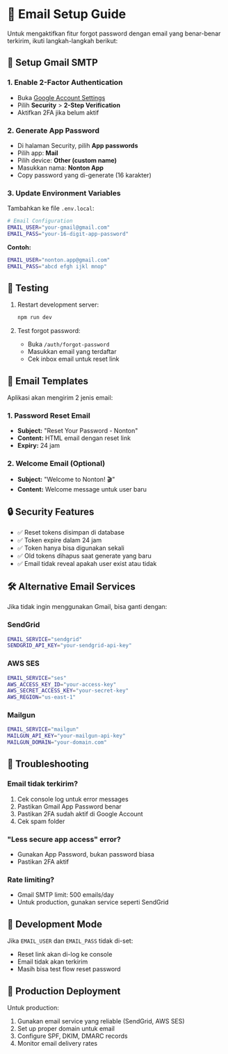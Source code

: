 # 📧 Email Setup Guide

Untuk mengaktifkan fitur forgot password dengan email yang benar-benar terkirim, ikuti langkah-langkah berikut:

## 🔧 Setup Gmail SMTP

### 1. Enable 2-Factor Authentication
- Buka [Google Account Settings](https://myaccount.google.com/)
- Pilih **Security** > **2-Step Verification**
- Aktifkan 2FA jika belum aktif

### 2. Generate App Password
- Di halaman Security, pilih **App passwords**
- Pilih app: **Mail**
- Pilih device: **Other (custom name)**
- Masukkan nama: **Nonton App**
- Copy password yang di-generate (16 karakter)

### 3. Update Environment Variables
Tambahkan ke file `.env.local`:

```bash
# Email Configuration
EMAIL_USER="your-gmail@gmail.com"
EMAIL_PASS="your-16-digit-app-password"
```

**Contoh:**
```bash
EMAIL_USER="nonton.app@gmail.com"
EMAIL_PASS="abcd efgh ijkl mnop"
```

## 🚀 Testing

1. Restart development server:
   ```bash
   npm run dev
   ```

2. Test forgot password:
   - Buka `/auth/forgot-password`
   - Masukkan email yang terdaftar
   - Cek inbox email untuk reset link

## 📧 Email Templates

Aplikasi akan mengirim 2 jenis email:

### 1. Password Reset Email
- **Subject:** "Reset Your Password - Nonton"
- **Content:** HTML email dengan reset link
- **Expiry:** 24 jam

### 2. Welcome Email (Optional)
- **Subject:** "Welcome to Nonton! 🎬"
- **Content:** Welcome message untuk user baru

## 🔒 Security Features

- ✅ Reset tokens disimpan di database
- ✅ Token expire dalam 24 jam
- ✅ Token hanya bisa digunakan sekali
- ✅ Old tokens dihapus saat generate yang baru
- ✅ Email tidak reveal apakah user exist atau tidak

## 🛠️ Alternative Email Services

Jika tidak ingin menggunakan Gmail, bisa ganti dengan:

### SendGrid
```bash
EMAIL_SERVICE="sendgrid"
SENDGRID_API_KEY="your-sendgrid-api-key"
```

### AWS SES
```bash
EMAIL_SERVICE="ses"
AWS_ACCESS_KEY_ID="your-access-key"
AWS_SECRET_ACCESS_KEY="your-secret-key"
AWS_REGION="us-east-1"
```

### Mailgun
```bash
EMAIL_SERVICE="mailgun"
MAILGUN_API_KEY="your-mailgun-api-key"
MAILGUN_DOMAIN="your-domain.com"
```

## 🐛 Troubleshooting

### Email tidak terkirim?
1. Cek console log untuk error messages
2. Pastikan Gmail App Password benar
3. Pastikan 2FA sudah aktif di Google Account
4. Cek spam folder

### "Less secure app access" error?
- Gunakan App Password, bukan password biasa
- Pastikan 2FA aktif

### Rate limiting?
- Gmail SMTP limit: 500 emails/day
- Untuk production, gunakan service seperti SendGrid

## 📝 Development Mode

Jika `EMAIL_USER` dan `EMAIL_PASS` tidak di-set:
- Reset link akan di-log ke console
- Email tidak akan terkirim
- Masih bisa test flow reset password

## 🎯 Production Deployment

Untuk production:
1. Gunakan email service yang reliable (SendGrid, AWS SES)
2. Set up proper domain untuk email
3. Configure SPF, DKIM, DMARC records
4. Monitor email delivery rates
